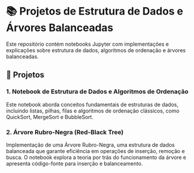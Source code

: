 # 📚 Projetos de Estrutura de Dados e Árvores Balanceadas

Este repositório contém notebooks Jupyter com implementações e explicações sobre estrutura de dados, algoritmos de ordenação e árvores balanceadas.

## 📌 Projetos

### 1. Notebook de Estrutura de Dados e Algoritmos de Ordenação
Este notebook aborda conceitos fundamentais de estruturas de dados, incluindo listas, pilhas, filas e algoritmos de ordenação clássicos, como QuickSort, MergeSort e BubbleSort.

### 2. Árvore Rubro-Negra (Red-Black Tree)
Implementação de uma Árvore Rubro-Negra, uma estrutura de dados balanceada que garante eficiência em operações de inserção, remoção e busca. O notebook explora a teoria por trás do funcionamento da árvore e apresenta código-fonte para inserção e balanceamento.